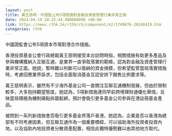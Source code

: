 ```yaml
---
layout: post
title: 黃王慈明：中證監公布5項措施對金融及資產管理行業非常正面
date: 2024-04-19 20:25:44.000000000 +08:00
link: https://news.rthk.hk/rthk/ch/component/k2/1749676-20240419.htm
categories: rthk
---
```


中國證監會公布5項資本市場對港合作措施。

香港投資基金公會行政總裁黃王慈明接受本台訪問時指，相關措施有助更多產品及參與機構獲納入互聯互通，是業界一直爭取落實的範疇，認為對金融及資產管理行業非常正面。她說，暫時難以判斷可以吸納的資金規模，但希望監管當局落實措施時，考慮回應業界訴求，包括全面取消基金互認安排下銷售比例要求等。

黃王慈明表示，雖然有不少海外基金公司一直關注互聯互通機制發展，但由於限制較多，大多抱持觀望態度。她認為，5項新措施連同早前跨境理財通優化舉措，反映當局積極為機制痛點拆牆鬆綁，預計會吸引更多基金公司參與在港註冊基金產品。

被問到一系列新措施會否吸引更多基金界落戶香港，她認為，企業是否以香港為總部有不同考慮因素，但互聯互通作為一個重要橋樑，可以協助海外投資者投資內地，以及協助內地投資者分散資產配置，相信此獨特優勢難以由其他地方取代。
